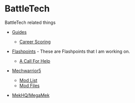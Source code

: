 # BattleTech
BattleTech related things

* [Guides](Guides)
  * [Career Scoring](Guides/Career_Scoring.md)

* [Flashpoints](Flashpoints) - These are Flashpoints that I am working on.
  * [A Call For Help](Flashpoints/Flashpoint-A-Call-For-Help)

* [Mechwarrior5](MW5)
  * [Mod List](MW5/README.md)
  * [Mod Files](MW5/mods)

* [MekHQ/MegaMek](MekHQ)
